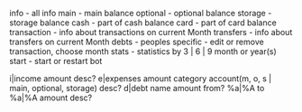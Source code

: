 info - all info
main - main balance
optional - optional balance
storage - storage balance
cash - part of cash balance
card - part of card balance
transaction - info about transactions on current Month
transfers - info about transfers on current Month
debts - peoples
specific - edit or remove transaction, choose month
stats - statistics by 3 | 6 | 9 month or year(s)
start - start or restart bot


i|income amount desc?
e|expenses amount category account(m, o, s | main, optional, storage) desc?
d|debt name amount
from? %a|%A to %a|%A amount desc? 